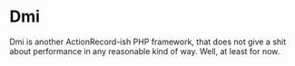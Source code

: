 # Dmi
Dmi is another ActionRecord-ish PHP framework, that does not give a shit about performance in any reasonable kind of way. Well, at least for now.
